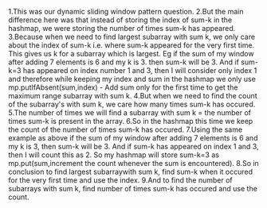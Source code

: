 1.This was our dynamic sliding window pattern question.
2.But the main difference here was that instead of storing the index of sum-k in the hashmap, we were storing the number of times sum-k has appeared.
3.Because when we need to find largest subarray with sum k, we only care about the index of sum-k i.e. where sum-k appeared for the very first time. This gives us k for a subarray which is largest. Eg if the sum of my window after adding 7 elements is 6 and my k is 3. then sum-k will be 3. And if sum-k=3 has appeared on index number 1 and 3, then I will consider only index 1 and therefore while keeping my index and sum in the hashmap we only use mp.putIfAbsent(sum,index) - Add sum only for the first time to get the maximum range subarray with sum k.
4.But when we need to find the count of the subarray's with sum k, we care how many times sum-k has occured.
5.The number of times we will find a subarray with sum k = the number of times sum-k is present in the array.
6.So in the hashmap this time we keep the count of the number of times sum-k has occured.
7.Using the same example as above if the sum of my window after adding 7 elements is 6 and my k is 3, then sum-k will be 3. And if sum-k has appeared on index 1 and 3, then I will count this as 2. So my hashmap will store sum-k=3 as mp.put(sum,increment the count whenever the sum is encountered).
8.So in conclusion to find largest subarraywith sum k, find sum-k when it occured for the very first time and use the index.
9.And to find the number of subarrays with sum k, find number of times sum-k has occured and use the count.